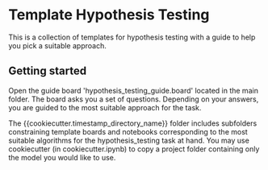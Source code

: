 # Template Hypothesis Testing

This is a collection of templates for hypothesis testing with a guide to help you pick a suitable approach.

## Getting started

Open the guide board 'hypothesis_testing_guide.board' located in the main folder. The board asks you a set of questions. Depending on your answers, you are guided to the most suitable approach for the task.

The {{cookiecutter.timestamp_directory_name}} folder includes subfolders constraining template boards and notebooks corresponding to the most suitable algorithms for the hypothesis_testing task at hand. You may use cookiecutter (in cookiecutter.ipynb) to copy a project folder containing only the model you would like to use.